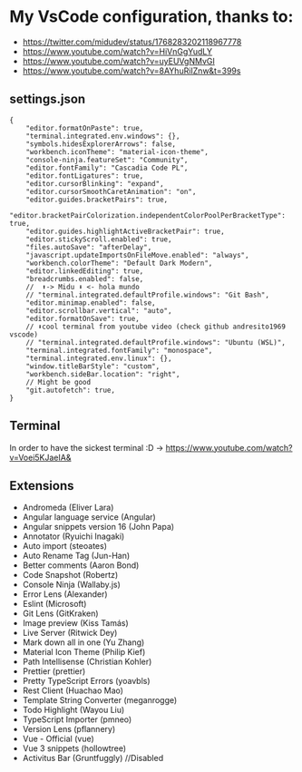 # My VsCode configuration, thanks to:
- https://twitter.com/midudev/status/1768283202118967778
- https://www.youtube.com/watch?v=HiVnGgYudLY
- https://www.youtube.com/watch?v=uyEUVgNMvGI
- https://www.youtube.com/watch?v=8AYhuRiIZnw&t=399s

## settings.json
```
{
    "editor.formatOnPaste": true,
    "terminal.integrated.env.windows": {},
    "symbols.hidesExplorerArrows": false,
    "workbench.iconTheme": "material-icon-theme",
    "console-ninja.featureSet": "Community",
    "editor.fontFamily": "Cascadia Code PL",
    "editor.fontLigatures": true,
    "editor.cursorBlinking": "expand",
    "editor.cursorSmoothCaretAnimation": "on",
    "editor.guides.bracketPairs": true,
    "editor.bracketPairColorization.independentColorPoolPerBracketType": true,
    "editor.guides.highlightActiveBracketPair": true,
    "editor.stickyScroll.enabled": true,
    "files.autoSave": "afterDelay",
    "javascript.updateImportsOnFileMove.enabled": "always",
    "workbench.colorTheme": "Default Dark Modern",
    "editor.linkedEditing": true,
    "breadcrumbs.enabled": false,
    //  ⬆️-> Midu ⬇️ <- hola mundo
    // "terminal.integrated.defaultProfile.windows": "Git Bash",
    "editor.minimap.enabled": false,
    "editor.scrollbar.vertical": "auto",
    "editor.formatOnSave": true,
    // ⬇️cool terminal from youtube video (check github andresito1969 vscode)
    // "terminal.integrated.defaultProfile.windows": "Ubuntu (WSL)",
    "terminal.integrated.fontFamily": "monospace",
    "terminal.integrated.env.linux": {},
    "window.titleBarStyle": "custom",
    "workbench.sideBar.location": "right",
    // Might be good
    "git.autofetch": true,
}
```

## Terminal
In order to have the sickest terminal :D -> https://www.youtube.com/watch?v=Voei5KJaeIA&

## Extensions
- Andromeda (Eliver Lara)
- Angular language service (Angular)
- Angular snippets version 16 (John Papa)
- Annotator (Ryuichi Inagaki)
- Auto import (steoates)
- Auto Rename Tag (Jun-Han)
- Better comments (Aaron Bond)
- Code Snapshot (Robertz)
- Console Ninja (Wallaby.js)
- Error Lens (Alexander)
- Eslint (Microsoft)
- Git Lens (GitKraken)
- Image preview (Kiss Tamás)
- Live Server (Ritwick Dey)
- Mark down all in one (Yu Zhang)
- Material Icon Theme (Philip Kief)
- Path Intellisense (Christian Kohler)
- Prettier (prettier)
- Pretty TypeScript Errors (yoavbls)
- Rest Client (Huachao Mao)
- Template String Converter (meganrogge)
- Todo Highlight (Wayou Liu)
- TypeScript Importer (pmneo)
- Version Lens (pflannery)
- Vue - Official (vue)
- Vue 3 snippets (hollowtree)
- Activitus Bar (Gruntfuggly) //Disabled
